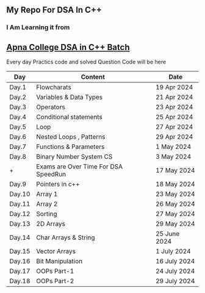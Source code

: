 ## My Repo For DSA In C++
### I Am Learning it from 
## [Apna College DSA in C++ Batch](https://www.apnacollege.in/course/cpp-dsa)

Every day Practics code and solved Question Code will be here 


| Day | Content | Date |
| -------- | -------- | -------- |
| Day.1 | Flowcharats | 19 Apr 2024 |
| Day.2 | Variables & Data Types | 21 Apr 2024 |
| Day.3 | Operators | 23 Apr 2024 |
| Day.4 | Conditional statements | 25 Apr 2024 |
| Day.5 | Loop| 27 Apr 2024 |
| Day.6 | Nested Loops , Patterns| 29 Apr 2024 |
| Day.7 | Functions & Parameters| 1 May 2024 |
| Day.8 | Binary Number System CS| 3 May 2024 |
| + | Exams are Over Time For DSA SpeedRun | 17 May 2024 |
| Day.9 | Pointers in c++| 18 May 2024 |
| Day.10 | Array 1 | 23 May 2024 |
| Day.11 | Array 2 | 26 May 2024 |
| Day.12 | Sorting | 27 May 2024 |
| Day.13 | 2D Arrays | 29 May 2024 |
| Day.14 | Char Arrays & String | 25 June 2024 |
| Day.15 | Vector Arrays | 1 July 2024 |
| Day.16 | Bit Manipulation | 16 July 2024 |
| Day.17 | OOPs Part-1 | 24 July 2024 |
| Day.18 | OOPs Part-2 | 29 July 2024 |
